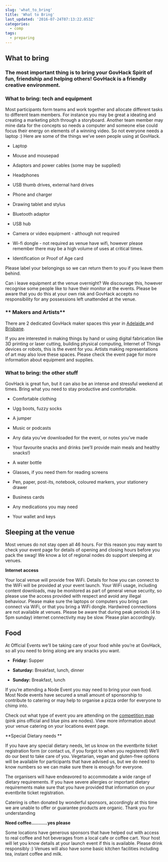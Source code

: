 ```yaml
---
slug: 'what_to_bring'
title: 'What to Bring'
last_updated: '2016-07-24T07:13:22.053Z'
categories:
  - comp
tags:
  - preparing
---
```


## **What to bring**

### The most important thing is to bring your GovHack Spirit of fun, friendship and helping others!  GovHack is a friendly creative environment.  

### **What to bring: tech and equipment**

Most participants form teams and work together and allocate different tasks to different team members.  For instance you may be great a ideating and creating a marketing pitch through a storyboard. Another team member may mine data for the concepts so needs a computer and someone else could focus their energy on elements of a winning video. So not everyone needs a laptop :) Here are some of the things we’ve seen people using at GovHack.

* Laptop

* Mouse and mousepad

* Adaptors and power cables (some may be supplied)

* Headphones

* USB thumb drives, external hard drives

* Phone and charger

* Drawing tablet and stylus

* Bluetooth adaptor

* USB hub

* Camera or video equipment - although not required

* Wi-fi dongle - not required as venue have wifi, however please remember there may be a high volume of uses at critical times.

* Identification or Proof of Age card

Please label your belongings so we can return them to you if you leave them behind.

Can i leave equipment at the venue overnight?    We discourage this, however recognise some people like to have their  monitor at the events. Please be aware that  you do this at your own risk and GovHack accepts no responsibility for any possessions left unattended at the venue.

### ** Makers and Artists**

There are 2 dedicated GovHack maker spaces this year  in [Adelaide ](http://portal.govhack.org/locations/sa/adelaide-maker.html)and [Brisbane](http://portal.govhack.org/locations/qld/brisbane-maker.html).   

If you are interested in making things by hand or using digital fabrication like 3D printing or laser cutting, building physical computing, Internet of Things devices or robots, this is the event for you. Artists making representations of art may also love these spaces.   Please check the event page for more information about equipment and supplies.

### **What to bring: the other stuff**

GovHack is great fun, but it can also be an intense and stressful weekend at times. Bring what you need to stay productive and comfortable.

* Comfortable clothing

* Ugg boots, fuzzy socks

* A jumper

* Music or podcasts

* Any data you’ve downloaded for the event, or notes you’ve made

* Your favourite snacks and drinks (we’ll provide main meals and healthy snacks!)

* A water bottle

* Glasses, if you need them for reading screens

* Pen, paper, post-its, notebook, coloured markers, your stationery drawer

* Business cards

* Any medications you may need

* Your wallet and keys

## **Sleeping at the venue**

Most venues do not stay open all 46 hours. For this reason you may want to check your event page for details of opening and closing hours before you pack the swag! We know a lot of regional nodes do support sleeping at venues.

**Internet access**

Your local venue will provide free WiFi. Details for how you can connect to the WiFi  will be provided at your event launch. Your WiFi usage, including content downloads, may be monitored as part of general venue security, so please use the access provided with respect and avoid any illegal behaviour. Please make sure the laptops or computers you bring can connect via WiFi, or that you bring a WiFi dongle. Hardwired connections are not available at  venues. Please be aware that during peak periods (4 to 5pm sunday) internet connectivity may be slow. Please plan accordingly.

## **Food**

 At Official Events we’ll be taking care of your food while you’re at GovHack, so all you need to bring along are any snacks you want.

* **Friday:** Supper

* **Saturday:** Breakfast, lunch, dinner

* **Sunday:** Breakfast, lunch

If you’re attending a Node Event you may need to bring your own food.  Most Node events have  secured  a small amount of sponsorship to contribute to catering or may help to organise a pizza order for everyone to chimp into.

Check out what type of event you are attending on  the [competition map ](https://www.govhack.org/competition/map/)  (pink pins official and blue pins are nodes).  View more information about your venue catering on your locations event page.

**Special Dietary needs **

 If you have any special dietary needs, let us know on the eventbrite ticket registration form (or contact us, if you forgot to when you registered) We’ll do our best to take care of you. Vegetarian, vegan  and gluten-free options will be available for participants that have advised us, but we do need to know numbers so we can make sure there is enough for everyone.

The organisers will have endeavored to accommodate a wide range of dietary requirements. If you have severe allergies or important dietary requirements make sure that you have provided that information on your eventbrite ticket registration.

Catering is often donated by wonderful sponsors, accordingly at this time we are unable to offer or guarantee products are organic. Thank you for understanding

**Need coffee………..yes please**

Some  locations have generous  sponsors that have helped out with access to real coffee and hot beverages from a local cafe or coffee cart.  Your host will let you know details at your launch event if this is available.  Please drink responsibly :)    Venues will also have some basic kitchen facilities including  tea, instant coffee and milk.   


